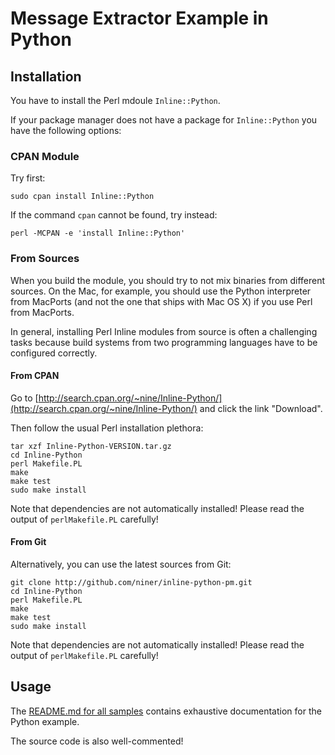 # Message Extractor Example in Python

## Installation

You have to install the Perl mdoule `Inline::Python`.

If your package manager does not have a package for `Inline::Python` you
have the following options:

### CPAN Module

Try first:

```
sudo cpan install Inline::Python
```

If the command `cpan` cannot be found, try instead:

```
perl -MCPAN -e 'install Inline::Python'
```

### From Sources

When you build the module, you should try to not mix binaries from
different sources.  On the Mac, for example, you should use the
Python interpreter from MacPorts (and not the one that ships with Mac OS X)
if you use Perl from MacPorts.

In general, installing Perl Inline modules from source is often a
challenging tasks because build systems from two programming languages
have to be configured correctly.

#### From CPAN

Go to [http://search.cpan.org/~nine/Inline-Python/](http://search.cpan.org/~nine/Inline-Python/)
and click the link "Download".

Then follow the usual Perl installation plethora:

```
tar xzf Inline-Python-VERSION.tar.gz
cd Inline-Python
perl Makefile.PL
make
make test
sudo make install
```

Note that dependencies are not automatically installed! Please read
the output of ```perlMakefile.PL``` carefully!

#### From Git

Alternatively, you can use the latest sources from Git:

```
git clone http://github.com/niner/inline-python-pm.git
cd Inline-Python
perl Makefile.PL
make
make test
sudo make install
```

Note that dependencies are not automatically installed! Please read
the output of ```perlMakefile.PL``` carefully!

## Usage

The [README.md for all samples](../README.md) contains exhaustive
documentation for the Python example.

The source code is also well-commented!